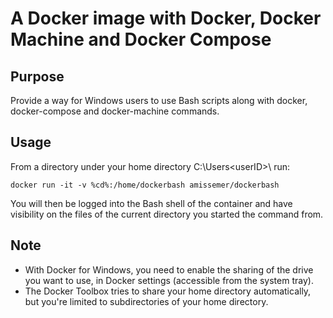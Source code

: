 A Docker image with Docker, Docker Machine and Docker Compose
===========================================

Purpose
----

Provide a way for Windows users to use Bash scripts along with docker, docker-compose and docker-machine commands.

Usage
----

From a directory under your home directory C:\Users\<userID>\ run:
	
	docker run -it -v %cd%:/home/dockerbash amissemer/dockerbash

You will then be logged into the Bash shell of the container and have visibility on the files of the current directory you started the command from.

Note
----

* With Docker for Windows, you need to enable the sharing of the drive you want to use, in Docker settings (accessible from the system tray).
* The Docker Toolbox tries to share your home directory automatically, but you're limited to subdirectories of your home directory.
